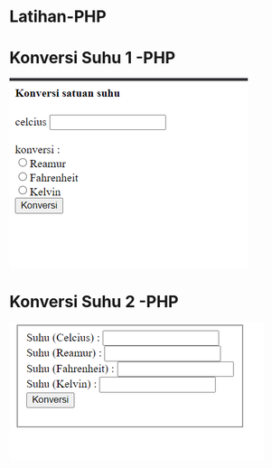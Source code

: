 # Latihan-PHP
# Konversi Suhu 1 -PHP
![alt text](https://github.com/Lysander-cmd/Latihan-PHP/blob/master/Modul%204/Screenshot%202021-09-13%20193922.png)
# Konversi Suhu 2 -PHP
![alt text](https://github.com/Lysander-cmd/Latihan-PHP/blob/master/Modul%204/Screenshot%202021-09-13%20193949.png)
